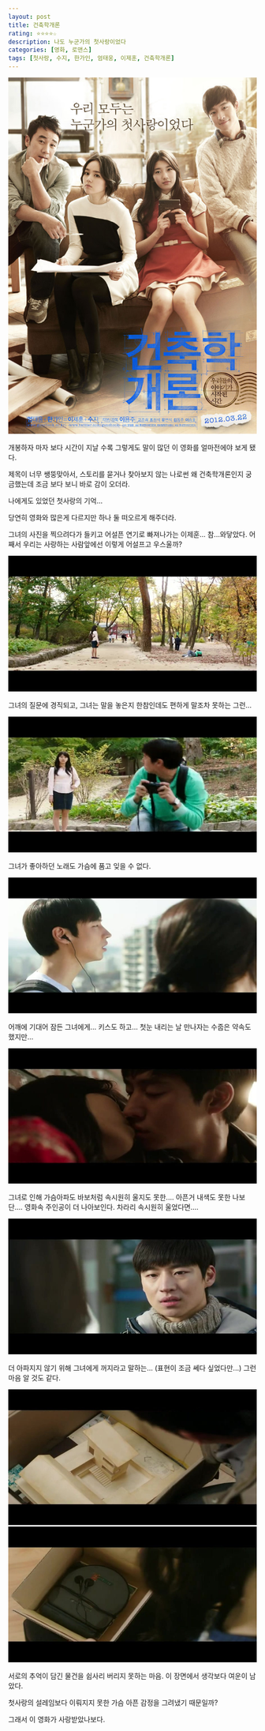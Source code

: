 ```yaml
---
layout: post
title: 건축학개론
rating: ⭐️⭐️⭐️⭐️☆
description: 나도 누군가의 첫사랑이었다
categories: [영화, 로맨스]
tags: [첫사랑, 수지, 한가인, 엄태웅, 이제훈, 건축학개론]
---
```


![건축학개론](../../img/2012/gunchook.jpg)


개봉하자 마자 보다 시간이 지날 수록 그렇게도 말이 많던 이 영화를 얼마전에야 보게 됐다.

제목이 너무 쌩뚱맞아서, 스토리를 묻거나 찾아보지 않는 나로썬 왜 건축학개론인지 궁금했는데 조금 보다 보니 바로 감이 오더라.


나에게도 있었던 첫사랑의 기억...

당연히 영화와 많은게 다르지만 하나 둘 떠오르게 해주더라.


그녀의 사진을 찍으려다가 들키고 어설픈 연기로 빠져나가는 이제훈... 참...와닿았다. 어째서 우리는 사랑하는 사람앞에선 이렇게 어설프고 우스울까?

![건축학개론](../../img/2012/../2012/gunchook_01.jpg)


그녀의 질문에 경직되고, 그녀는 말을 놓은지 한참인데도 편하게 말조차 못하는 그런...

![건축학개론](../../img/2012/../2012/gunchook_02.jpg)

그녀가 좋아하던 노래도 가슴에 품고 잊을 수 없다.

![건축학개론](../../img/2012/../2012/gunchook_03.jpg)

어깨에 기대어 잠든 그녀에게... 키스도 하고... 첫눈 내리는 날 만나자는 수줍은 약속도 했지만...

![건축학개론](../../img/2012/../2012/gunchook_04.jpg)

그녀로 인해 가슴아파도 바보처럼 속시원히 울지도 못한.... 아픈거 내색도 못한 나보단.... 영화속 주인공이 더 나아보인다. 차라리 속시원히 울었다면....

![건축학개론](../../img/2012/../2012/gunchook_05.jpg)

더 아파지지 않기 위해 그녀에게 꺼지라고 말하는... (표현이 조금 쎄다 싶었다만...) 그런 마음 알 것도 같다.

![건축학개론](../../img/2012/../2012/gunchook_06.jpg)
![건축학개론](../../img/2012/../2012/gunchook_07.jpg)

서로의 추억이 담긴 물건을 쉽사리 버리지 못하는 마음. 이 장면에서 생각보다 여운이 남았다.

첫사랑의 설레임보다 이뤄지지 못한 가슴 아픈 감정을 그려냈기 때문일까?

그래서 이 영화가 사랑받았나보다.